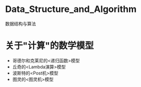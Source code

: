 # Data_Structure_and_Algorithm
数据结构与算法

# 关于"计算"的数学模型

- 哥德尔和克莱尼的<递归函数>模型
- 丘奇的<Lambda演算>模型
- 波斯特的<Post机>模型
- 图灵的<图灵机>模型


